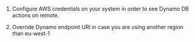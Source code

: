 1. Configure AWS credentials on your system in order to see Dynamo DB actions on remote.

2. Override Dynamo endpoint URI in case you are using another region than eu-west-1
